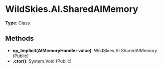 ﻿# WildSkies.AI.SharedAIMemory

**Type**: Class

## Methods

- **op_Implicit(AIMemoryHandler value)**: WildSkies.AI.SharedAIMemory (Public)
- **.ctor()**: System.Void (Public)

